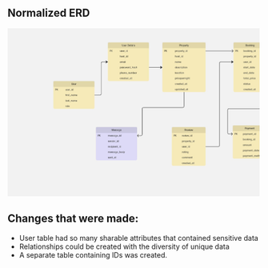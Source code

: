 ## Normalized ERD

![NormalizedERD](./normalized_erd1.jpg)

## Changes that were made:
- User table had so many sharable attributes that contained sensitive data
- Relationships could be created with the diversity of unique data
- A separate table containing IDs was created.